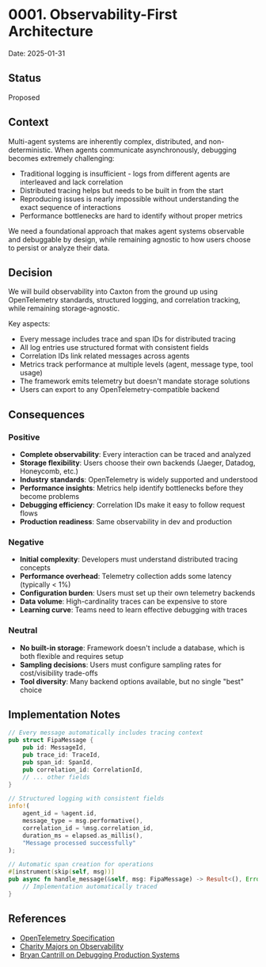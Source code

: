 # 0001. Observability-First Architecture

Date: 2025-01-31

## Status

Proposed

## Context

Multi-agent systems are inherently complex, distributed, and non-deterministic. When agents communicate asynchronously, debugging becomes extremely challenging:

- Traditional logging is insufficient - logs from different agents are interleaved and lack correlation
- Distributed tracing helps but needs to be built in from the start
- Reproducing issues is nearly impossible without understanding the exact sequence of interactions
- Performance bottlenecks are hard to identify without proper metrics

We need a foundational approach that makes agent systems observable and debuggable by design, while remaining agnostic to how users choose to persist or analyze their data.

## Decision

We will build observability into Caxton from the ground up using OpenTelemetry standards, structured logging, and correlation tracking, while remaining storage-agnostic.

Key aspects:
- Every message includes trace and span IDs for distributed tracing
- All log entries use structured format with consistent fields
- Correlation IDs link related messages across agents
- Metrics track performance at multiple levels (agent, message type, tool usage)
- The framework emits telemetry but doesn't mandate storage solutions
- Users can export to any OpenTelemetry-compatible backend

## Consequences

### Positive

- **Complete observability**: Every interaction can be traced and analyzed
- **Storage flexibility**: Users choose their own backends (Jaeger, Datadog, Honeycomb, etc.)
- **Industry standards**: OpenTelemetry is widely supported and understood
- **Performance insights**: Metrics help identify bottlenecks before they become problems
- **Debugging efficiency**: Correlation IDs make it easy to follow request flows
- **Production readiness**: Same observability in dev and production

### Negative  

- **Initial complexity**: Developers must understand distributed tracing concepts
- **Performance overhead**: Telemetry collection adds some latency (typically < 1%)
- **Configuration burden**: Users must set up their own telemetry backends
- **Data volume**: High-cardinality traces can be expensive to store
- **Learning curve**: Teams need to learn effective debugging with traces

### Neutral

- **No built-in storage**: Framework doesn't include a database, which is both flexible and requires setup
- **Sampling decisions**: Users must configure sampling rates for cost/visibility trade-offs
- **Tool diversity**: Many backend options available, but no single "best" choice

## Implementation Notes

```rust
// Every message automatically includes tracing context
pub struct FipaMessage {
    pub id: MessageId,
    pub trace_id: TraceId,
    pub span_id: SpanId,
    pub correlation_id: CorrelationId,
    // ... other fields
}

// Structured logging with consistent fields
info!(
    agent_id = %agent.id,
    message_type = msg.performative(),
    correlation_id = %msg.correlation_id,
    duration_ms = elapsed.as_millis(),
    "Message processed successfully"
);

// Automatic span creation for operations
#[instrument(skip(self, msg))]
pub async fn handle_message(&self, msg: FipaMessage) -> Result<(), Error> {
    // Implementation automatically traced
}
```

## References

- [OpenTelemetry Specification](https://opentelemetry.io/docs/reference/specification/)
- [Charity Majors on Observability](https://www.honeycomb.io/blog/observability-a-manifesto)
- [Bryan Cantrill on Debugging Production Systems](https://www.youtube.com/watch?v=AdMqCUhvRz8)